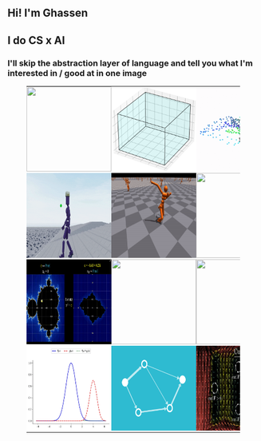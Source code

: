 ## Hi! I'm Ghassen
## I do CS x AI
### I'll skip the abstraction layer of language and tell you what I'm interested in / good at in one image

<table style="width: 85%; margin: auto; border-collapse: collapse;">
  <tr>
    <td style="padding: 0; border: none;"><img src="1_RZnBSB3QpkIwFUTRFaWDYg.gif" width="170" height="170" /></td>
    <td style="padding: 0; border: none;"><img src="bin_pack.gif" width="170" height="170" /></td>
    <td style="padding: 0; border: none;"><img src="tsne.gif" width="170" height="170" /></td>
    <td style="padding: 0; border: none;"><img src="tsp.gif" width="170" height="170" /></td>
  </tr>
  <tr>
    <td style="padding: 0; border: none;"><img src="humanoid-robot-walking.gif" width="170" height="170" /></td>
    <td style="padding: 0; border: none;"><img src="isaacgymenvs-c2ab42ffc68a8e6399a0bf1b183b9e78.gif" width="170" height="170" /></td>
    <td style="padding: 0; border: none;"><img src="wM4uDA.gif" width="170" height="170" /></td>
    <td style="padding: 0; border: none;"><img src="download.jpeg" width="170" height="170" /></td>
  </tr>
  <tr>
    <td style="padding: 0; border: none;"><img src="a85410f0-3984-42ef-a1dd-7e222e13ccac_1280x720.gif" width="170" height="170" /></td>
    <td style="padding: 0; border: none;"><img src="1_sXhYVFJRYTpmDHLb2PW5CA.gif" width="170" height="170" /></td>
    <td style="padding: 0; border: none;"><img src="distil_momentum1.gif" width="170" height="170" /></td>
    <td style="padding: 0; border: none;"><img src="1719776690964.gif" width="170" height="170" /></td>
  </tr>
  <tr>
    <td style="padding: 0; border: none;"><img src="1xWkzextA9gqcqvPp3wZOFw.webp" width="170" height="170" /></td>
    <td style="padding: 0; border: none;"><img src="7d9b0b830632f1da9dd57c64a6fc3603.gif" width="170" height="170" /></td>
    <td style="padding: 0; border: none;"><img src="YRRq8o.gif" width="170" height="170" /></td>
    <td style="padding: 0; border: none;"><img src="RX_jMs.gif" width="170" height="170" /></td>
  </tr>
</table>
